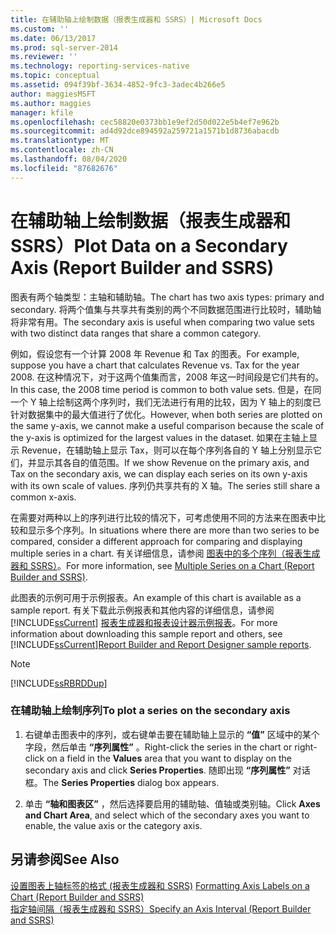 ```yaml
---
title: 在辅助轴上绘制数据（报表生成器和 SSRS）| Microsoft Docs
ms.custom: ''
ms.date: 06/13/2017
ms.prod: sql-server-2014
ms.reviewer: ''
ms.technology: reporting-services-native
ms.topic: conceptual
ms.assetid: 094f39bf-3634-4852-9fc3-3adec4b266e5
author: maggiesMSFT
ms.author: maggies
manager: kfile
ms.openlocfilehash: cec58820e0373bb1e9ef2d50d022e5b4ef7e962b
ms.sourcegitcommit: ad4d92dce894592a259721a1571b1d8736abacdb
ms.translationtype: MT
ms.contentlocale: zh-CN
ms.lasthandoff: 08/04/2020
ms.locfileid: "87682676"
---
```

# <a name="plot-data-on-a-secondary-axis-report-builder-and-ssrs"></a><span data-ttu-id="b6007-102">在辅助轴上绘制数据（报表生成器和 SSRS）</span><span class="sxs-lookup"><span data-stu-id="b6007-102">Plot Data on a Secondary Axis (Report Builder and SSRS)</span></span>
  <span data-ttu-id="b6007-103">图表有两个轴类型：主轴和辅助轴。</span><span class="sxs-lookup"><span data-stu-id="b6007-103">The chart has two axis types: primary and secondary.</span></span> <span data-ttu-id="b6007-104">将两个值集与共享共有类别的两个不同数据范围进行比较时，辅助轴将非常有用。</span><span class="sxs-lookup"><span data-stu-id="b6007-104">The secondary axis is useful when comparing two value sets with two distinct data ranges that share a common category.</span></span>  
  
 <span data-ttu-id="b6007-105">例如，假设您有一个计算 2008 年 Revenue 和 Tax 的图表。</span><span class="sxs-lookup"><span data-stu-id="b6007-105">For example, suppose you have a chart that calculates Revenue vs. Tax for the year 2008.</span></span> <span data-ttu-id="b6007-106">在这种情况下，对于这两个值集而言，2008 年这一时间段是它们共有的。</span><span class="sxs-lookup"><span data-stu-id="b6007-106">In this case, the 2008 time period is common to both value sets.</span></span> <span data-ttu-id="b6007-107">但是，在同一个 Y 轴上绘制这两个序列时，我们无法进行有用的比较，因为 Y 轴上的刻度已针对数据集中的最大值进行了优化。</span><span class="sxs-lookup"><span data-stu-id="b6007-107">However, when both series are plotted on the same y-axis, we cannot make a useful comparison because the scale of the y-axis is optimized for the largest values in the dataset.</span></span> <span data-ttu-id="b6007-108">如果在主轴上显示 Revenue，在辅助轴上显示 Tax，则可以在每个序列各自的 Y 轴上分别显示它们，并显示其各自的值范围。</span><span class="sxs-lookup"><span data-stu-id="b6007-108">If we show Revenue on the primary axis, and Tax on the secondary axis, we can display each series on its own y-axis with its own scale of values.</span></span> <span data-ttu-id="b6007-109">序列仍共享共有的 X 轴。</span><span class="sxs-lookup"><span data-stu-id="b6007-109">The series still share a common x-axis.</span></span>  
  
 <span data-ttu-id="b6007-110">在需要对两种以上的序列进行比较的情况下，可考虑使用不同的方法来在图表中比较和显示多个序列。</span><span class="sxs-lookup"><span data-stu-id="b6007-110">In situations where there are more than two series to be compared, consider a different approach for comparing and displaying multiple series in a chart.</span></span> <span data-ttu-id="b6007-111">有关详细信息，请参阅 [图表中的多个序列（报表生成器和 SSRS）](multiple-series-on-a-chart-report-builder-and-ssrs.md)。</span><span class="sxs-lookup"><span data-stu-id="b6007-111">For more information, see [Multiple Series on a Chart &#40;Report Builder and SSRS&#41;](multiple-series-on-a-chart-report-builder-and-ssrs.md).</span></span>  
  
 <span data-ttu-id="b6007-112">此图表的示例可用于示例报表。</span><span class="sxs-lookup"><span data-stu-id="b6007-112">An example of this chart is available as a sample report.</span></span> <span data-ttu-id="b6007-113">有关下载此示例报表和其他内容的详细信息，请参阅 [!INCLUDE[ssCurrent](../../includes/sscurrent-md.md)] [报表生成器和报表设计器示例报表](https://go.microsoft.com/fwlink/?LinkId=198283)。</span><span class="sxs-lookup"><span data-stu-id="b6007-113">For more information about downloading this sample report and others, see [!INCLUDE[ssCurrent](../../includes/sscurrent-md.md)][Report Builder and Report Designer sample reports](https://go.microsoft.com/fwlink/?LinkId=198283).</span></span>  
  
> [!NOTE]  
>  [!INCLUDE[ssRBRDDup](../../includes/ssrbrddup-md.md)]  
  
### <a name="to-plot-a-series-on-the-secondary-axis"></a><span data-ttu-id="b6007-114">在辅助轴上绘制序列</span><span class="sxs-lookup"><span data-stu-id="b6007-114">To plot a series on the secondary axis</span></span>  
  
1.  <span data-ttu-id="b6007-115">右键单击图表中的序列，或右键单击要在辅助轴上显示的 **“值”** 区域中的某个字段，然后单击 **“序列属性”** 。</span><span class="sxs-lookup"><span data-stu-id="b6007-115">Right-click the series in the chart or right-click on a field in the **Values** area that you want to display on the secondary axis and click **Series Properties**.</span></span> <span data-ttu-id="b6007-116">随即出现 **“序列属性”** 对话框。</span><span class="sxs-lookup"><span data-stu-id="b6007-116">The **Series Properties** dialog box appears.</span></span>  
  
2.  <span data-ttu-id="b6007-117">单击 **“轴和图表区”** ，然后选择要启用的辅助轴、值轴或类别轴。</span><span class="sxs-lookup"><span data-stu-id="b6007-117">Click **Axes and Chart Area**, and select which of the secondary axes you want to enable, the value axis or the category axis.</span></span>  
  
## <a name="see-also"></a><span data-ttu-id="b6007-118">另请参阅</span><span class="sxs-lookup"><span data-stu-id="b6007-118">See Also</span></span>  
 <span data-ttu-id="b6007-119">[设置图表上轴标签的格式 &#40;报表生成器和 SSRS&#41;](formatting-axis-labels-on-a-chart-report-builder-and-ssrs.md) </span><span class="sxs-lookup"><span data-stu-id="b6007-119">[Formatting Axis Labels on a Chart &#40;Report Builder and SSRS&#41;](formatting-axis-labels-on-a-chart-report-builder-and-ssrs.md) </span></span>  
 [<span data-ttu-id="b6007-120">指定轴间隔（报表生成器和 SSRS）</span><span class="sxs-lookup"><span data-stu-id="b6007-120">Specify an Axis Interval &#40;Report Builder and SSRS&#41;</span></span>](specify-an-axis-interval-report-builder-and-ssrs.md)  
  
  
